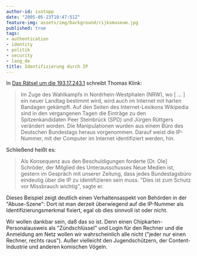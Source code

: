 ```yaml
---
author-id: isotopp
date: "2005-05-23T10:47:51Z"
feature-img: assets/img/background/rijksmuseum.jpg
published: true
tags:
- authentication
- identity
- politik
- security
- lang_de
title: Identifizierung durch IP
---
```

In [Das Rätsel um die 193.17.243.1](http://www.schenefelder-tageblatt.de/fr_rechts.php?aid=21657&kat=5&dir=/Homepage/news)
schreibt Thomas Klink:

> Im Zuge des Wahlkampfs in Nordrhein-Westphalen (NRW), wo [ ... ] ein neuer
> Landtag bestimmt wird, wird auch im Internet mit harten Bandagen gekämpft.
> Auf den Seiten des Internet-Lexikons Wikipedia sind in den vergangenen
> Tagen die Einträge zu den Spitzenkandidaten Peer Steinbrück (SPD) und
> Jürgen Rüttgers verändert worden. Die Manipulationen wurden aus einem Büro
> des Deutschen Bundestags heraus vorgenommen. Darauf weist die IP-Nummer,
> mit der Computer im Internet identifiziert werden, hin.

Schließend heißt es: 

> Als Konsequenz aus den Beschuldigungen forderte [Dr. Ole] Schröder, der
> Mitglied des Unterausschusses Neue Medien ist, gestern im Gespräch mit
> unserer Zeitung, dass jedes Bundestagsbüro eindeutig über die IP zu
> identifizieren sein muss. "Dies ist zum Schutz vor Missbrauch wichtig",
> sagte er.

Dieses Beispiel zeigt deutlich einen Verhaltensaspekt von Behörden in der
"Abuse-Szene": Dort ist man derzeit überwiegend auf die IP-Nummer als
Identifizierungsmerkmal fixiert, egal ob dies sinnvoll ist oder nicht.

Wir wollen dankbar sein, daß das so ist. Denn einen
Chipkarten-Personalausweis als "Zündschlüssel" und Login für den Rechner und
die Anmeldung am Netz wollen wir wahrscheinlich alle nicht ("jeder nur einen
Rechner, rechts raus"). Außer vielleicht den Jugendschützern, der
Content-Industrie und anderen komischen Vögeln.

